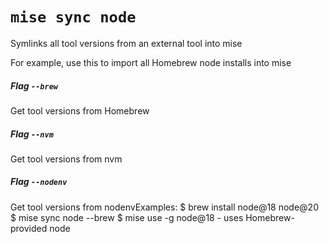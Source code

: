 # `mise sync node`

Symlinks all tool versions from an external tool into mise

For example, use this to import all Homebrew node installs into mise

##### Flag `--brew`

Get tool versions from Homebrew

##### Flag `--nvm`

Get tool versions from nvm

##### Flag `--nodenv`

Get tool versions from nodenvExamples:
  $ brew install node@18 node@20
  $ mise sync node --brew
  $ mise use -g node@18 - uses Homebrew-provided node
